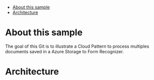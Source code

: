 - [About this sample](#about-this-sample)
- [Architecture](#architecture)

# About this sample

The goal of this Git is to illustrate a Cloud Pattern to process multiples documents saved in a Azure Storage to Form Recognizer.

# Architecture

